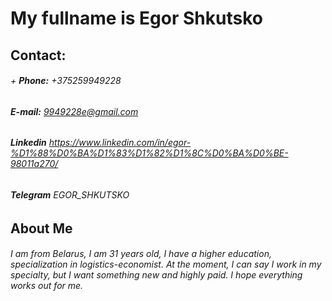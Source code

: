 # My fullname is Egor Shkutsko  
## **Contact:**  
###### + **Phone:** +375259949228  
###### **E-mail:** 9949228e@gmail.com  
###### **Linkedin** https://www.linkedin.com/in/egor-%D1%88%D0%BA%D1%83%D1%82%D1%8C%D0%BA%D0%BE-98011a270/  
###### **Telegram** EGOR_SHKUTSKO  
##  **About Me** 
###### I am from Belarus, I am 31 years old, I have a higher education, specialization in  logistics-economist. At the moment, I can say I work in my specialty, but I want something new and  highly paid. I hope everything works out for me.